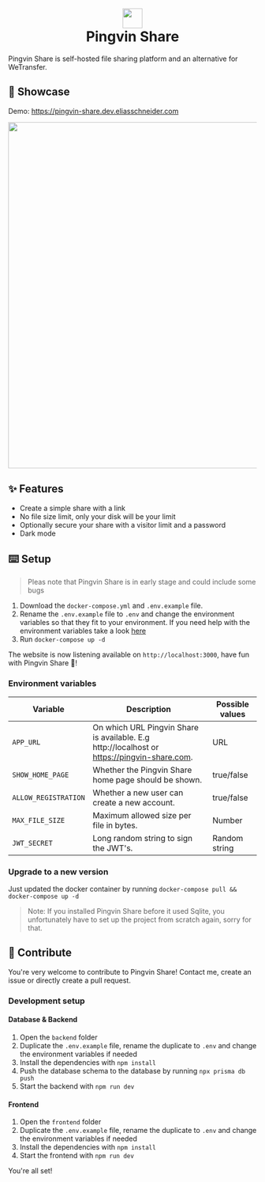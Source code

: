 # <div align="center"><img  src="https://user-images.githubusercontent.com/58886915/166198400-c2134044-1198-4647-a8b6-da9c4a204c68.svg" width="40"/> </br>Pingvin Share</div>

Pingvin Share is self-hosted file sharing platform and an alternative for WeTransfer.

## 🎪 Showcase

Demo: https://pingvin-share.dev.eliasschneider.com

<img src="https://user-images.githubusercontent.com/58886915/167101708-b85032ad-f5b1-480a-b8d7-ec0096ea2a43.png" width="700"/>

## ✨ Features

- Create a simple share with a link
- No file size limit, only your disk will be your limit
- Optionally secure your share with a visitor limit and a password
- Dark mode

## ⌨️ Setup

> Pleas note that Pingvin Share is in early stage and could include some bugs

1. Download the `docker-compose.yml` and `.env.example` file.
2. Rename the `.env.example` file to `.env` and change the environment variables so that they fit to your environment. If you need help with the environment variables take a look [here](#environment-variables)
3. Run `docker-compose up -d`

The website is now listening available on `http://localhost:3000`, have fun with Pingvin Share 🐧!

### Environment variables

| Variable             | Description                                                                                 | Possible values |
| -------------------- | ------------------------------------------------------------------------------------------- | --------------- |
| `APP_URL`            | On which URL Pingvin Share is available. E.g http://localhost or https://pingvin-share.com. | URL             |
| `SHOW_HOME_PAGE`     | Whether the Pingvin Share home page should be shown.                                        | true/false      |
| `ALLOW_REGISTRATION` | Whether a new user can create a new account.                                                | true/false      |
| `MAX_FILE_SIZE`      | Maximum allowed size per file in bytes.                                                     | Number          |
| `JWT_SECRET`         | Long random string to sign the JWT's.                                                       | Random string   |

### Upgrade to a new version

Just updated the docker container by running `docker-compose pull && docker-compose up -d`

> Note: If you installed Pingvin Share before it used Sqlite, you unfortunately have to set up the project from scratch again, sorry for that.

## 🖤 Contribute

You're very welcome to contribute to Pingvin Share!
Contact me, create an issue or directly create a pull request.

### Development setup

#### Database & Backend

1. Open the `backend` folder
2. Duplicate the `.env.example` file, rename the duplicate to `.env` and change the environment variables if needed
3. Install the dependencies with `npm install`
4. Push the database schema to the database by running `npx prisma db push`
5. Start the backend with `npm run dev`

#### Frontend

1. Open the `frontend` folder
2. Duplicate the `.env.example` file, rename the duplicate to `.env` and change the environment variables if needed
3. Install the dependencies with `npm install`
4. Start the frontend with `npm run dev`

You're all set!
